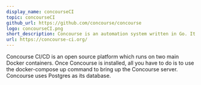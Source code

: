 ```yaml
---
display_name: concourseCI
topic: concourseCI
github_url: https://github.com/concourse/concourse
logo: concourseCI.png
short_description: Concourse is an automation system written in Go. It is most commonly used for CI/CD, and is built to scale to any kind of automation pipeline, from simple to complex.
url: https://concourse-ci.org/
---
```

Concourse CI/CD is an open source platform which runs on two main Docker containers. Once Concourse is installed, all you have to do is to use the docker-compose up command to bring up the Concourse server. Concourse uses Postgres as its database.


